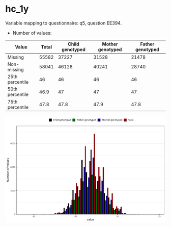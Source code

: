 # hc_1y
Variable mapping to questionnaire: q5, question EE394.
- Number of values:

| Value | Total | Child genotyped | Mother genotyped | Father genotyped |
| ----- | ----- | --------------- | ---------------- | ---------------- |
| Missing | 55582 | 37227 | 31528 | 21478 |
| Non-missing | 58041 | 46128 | 40241 | 28740 |
| 25th percentile | 46 | 46 | 46 | 46 |
| 50th percentile | 46.9 | 47 | 47 | 47 |
| 75th percentile | 47.8 | 47.8 | 47.9 | 47.8 |



![](hc_1y_n.png)




